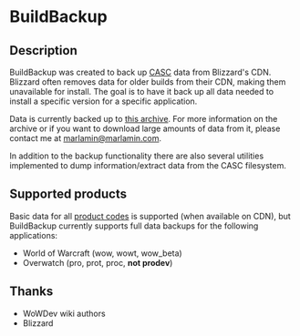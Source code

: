 # BuildBackup

## Description
BuildBackup was created to back up [CASC](https://wowdev.wiki/CASC) data from Blizzard's CDN. Blizzard often removes data for older builds from their CDN, making them unavailable for install. The goal is to have it back up all data needed to install a specific version for a specific application.

Data is currently backed up to [this archive](https://bnet.marlam.in). For more information on the archive or if you want to download large amounts of data from it, please contact me at marlamin@marlamin.com.

In addition to the backup functionality there are also several utilities implemented to dump information/extract data from the CASC filesystem.

## Supported products
Basic data for all [product codes](https://wowdev.wiki/CASC#NGDP_Program_Codes) is supported (when available on CDN), but BuildBackup currently supports full data backups for the following applications:
- World of Warcraft (wow, wowt, wow_beta)
- Overwatch (pro, prot, proc, **not prodev**)

## Thanks
- WoWDev wiki authors
- Blizzard
